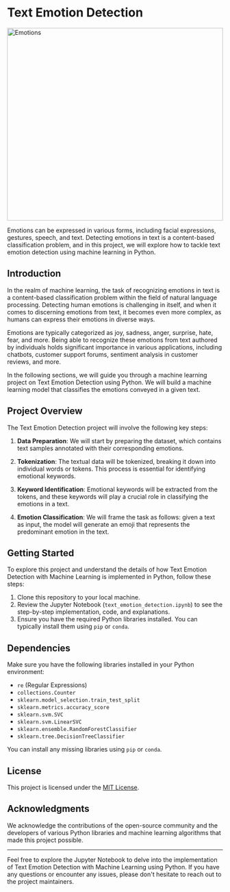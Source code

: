 # Text Emotion Detection

<img src="https://t4.ftcdn.net/jpg/04/50/04/51/360_F_450045119_NKgoGV0gp5R72TZQvCfPbEx3n6Y2rejV.jpg" alt="Emotions" width="100%" height="450px">


Emotions can be expressed in various forms, including facial expressions, gestures, speech, and text. Detecting emotions in text is a content-based classification problem, and in this project, we will explore how to tackle text emotion detection using machine learning in Python.

## Introduction

In the realm of machine learning, the task of recognizing emotions in text is a content-based classification problem within the field of natural language processing. Detecting human emotions is challenging in itself, and when it comes to discerning emotions from text, it becomes even more complex, as humans can express their emotions in diverse ways.

Emotions are typically categorized as joy, sadness, anger, surprise, hate, fear, and more. Being able to recognize these emotions from text authored by individuals holds significant importance in various applications, including chatbots, customer support forums, sentiment analysis in customer reviews, and more.

In the following sections, we will guide you through a machine learning project on Text Emotion Detection using Python. We will build a machine learning model that classifies the emotions conveyed in a given text.

## Project Overview

The Text Emotion Detection project will involve the following key steps:

1. **Data Preparation**: We will start by preparing the dataset, which contains text samples annotated with their corresponding emotions.

2. **Tokenization**: The textual data will be tokenized, breaking it down into individual words or tokens. This process is essential for identifying emotional keywords.

3. **Keyword Identification**: Emotional keywords will be extracted from the tokens, and these keywords will play a crucial role in classifying the emotions in a text.

4. **Emotion Classification**: We will frame the task as follows: given a text as input, the model will generate an emoji that represents the predominant emotion in the text.

## Getting Started

To explore this project and understand the details of how Text Emotion Detection with Machine Learning is implemented in Python, follow these steps:

1. Clone this repository to your local machine.
2. Review the Jupyter Notebook (`text_emotion_detection.ipynb`) to see the step-by-step implementation, code, and explanations.
3. Ensure you have the required Python libraries installed. You can typically install them using `pip` or `conda`.

## Dependencies

Make sure you have the following libraries installed in your Python environment:

- `re` (Regular Expressions)
- `collections.Counter`
- `sklearn.model_selection.train_test_split`
- `sklearn.metrics.accuracy_score`
- `sklearn.svm.SVC`
- `sklearn.svm.LinearSVC`
- `sklearn.ensemble.RandomForestClassifier`
- `sklearn.tree.DecisionTreeClassifier`

You can install any missing libraries using `pip` or `conda`.

## License

This project is licensed under the [MIT License](LICENSE).

## Acknowledgments

We acknowledge the contributions of the open-source community and the developers of various Python libraries and machine learning algorithms that made this project possible.

---

Feel free to explore the Jupyter Notebook to delve into the implementation of Text Emotion Detection with Machine Learning using Python. If you have any questions or encounter any issues, please don't hesitate to reach out to the project maintainers.
